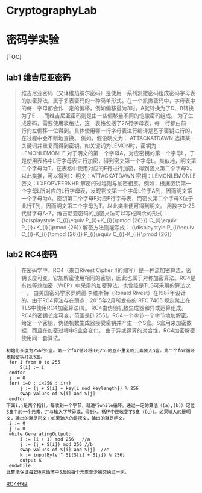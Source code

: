 # CryptographyLab
# 密码学实验

[TOC]

## lab1 维吉尼亚密码

>维吉尼亚密码（又译维热纳尔密码）是使用一系列凯撒密码组成密码字母表的加密算法，属于多表密码的一种简单形式。在一个凯撒密码中，字母表中的每一字母都会作一定的偏移，例如偏移量为3时，A就转换为了D、B转换为了E……而维吉尼亚密码则是由一些偏移量不同的恺撒密码组成。
为了生成密码，需要使用表格法。这一表格包括了26行字母表，每一行都由前一行向左偏移一位得到。具体使用哪一行字母表进行编译是基于密钥进行的，在过程中会不断地变换。
例如，假设明文为：
ATTACKATDAWN
选择某一关键词并重复而得到密钥，如关键词为LEMON时，密钥为：
LEMONLEMONLE
对于明文的第一个字母A，对应密钥的第一个字母L，于是使用表格中L行字母表进行加密，得到密文第一个字母L。类似地，明文第二个字母为T，在表格中使用对应的E行进行加密，得到密文第二个字母X。以此类推，可以得到：
明文：ATTACKATDAWN
密钥：LEMONLEMONLE
密文：LXFOPVEFRNHR
解密的过程则与加密相反。例如：根据密钥第一个字母L所对应的L行字母表，发现密文第一个字母L位于A列，因而明文第一个字母为A。密钥第二个字母E对应E行字母表，而密文第二个字母X位于此行T列，因而明文第二个字母为T。以此类推便可得到明文。
用数字0-25代替字母A-Z，维吉尼亚密码的加密文法可以写成同余的形式：
{\displaystyle C_{i}\equiv P_{i}+K_{i}{\pmod {26}}} C_{i}\equiv P_{i}+K_{i}{\pmod  {26}}
解密方法则能写成：
{\displaystyle P_{i}\equiv C_{i}-K_{i}{\pmod {26}}} P_{i}\equiv C_{i}-K_{i}{\pmod  {26}}

## lab2 RC4密码

>在密码学中，RC4（来自Rivest Cipher 4的缩写）是一种流加密算法，密钥长度可变。它加解密使用相同的密钥，因此也属于对称加密算法。RC4是有线等效加密（WEP）中采用的加密算法，也曾经是TLS可采用的算法之一。
由美国密码学家罗纳德·李维斯特（Ronald Rivest）在1987年设计的。由于RC4算法存在弱点，2015年2月所发布的 RFC 7465 规定禁止在TLS中使用RC4加密算法[1]。
RC4由伪随机数生成器和异或运算组成。RC4的密钥长度可变，范围是[1,255]。RC4一个字节一个字节地加解密。给定一个密钥，伪随机数生成器接受密钥并产生一个S盒。S盒用来加密数据，而且在加密过程中S盒会变化。
由于异或运算的对合性，RC4加密解密使用同一套算法。
```
初始化长度为256的S盒。第一个for循环将0到255的互不重复的元素装入S盒。第二个for循环根据密钥打乱S盒。
 for i from 0 to 255
     S[i] := i
 endfor
 j := 0
 for( i=0 ; i<256 ; i++)
     j := (j + S[i] + key[i mod keylength]) % 256
     swap values of S[i] and S[j]
 endfor
下面i,j是两个指针。每收到一个字节，就进行while循环。通过一定的算法（(a),(b)）定位S盒中的一个元素，并与输入字节异或，得到k。循环中还改变了S盒（(c)）。如果输入的是明文，输出的就是密文；如果输入的是密文，输出的就是明文。
 i := 0
 j := 0
 while GeneratingOutput:
     i := (i + 1) mod 256   //a
     j := (j + S[i]) mod 256 //b
     swap values of S[i] and S[j]  //c
     k := inputByte ^ S[(S[i] + S[j]) % 256]
     output K
 endwhile
此算法保证每256次循环中S盒的每个元素至少被交换过一次。
```
[RC4代码](https://github.com/IHaoMing/CryptographyLab/blob/master/lab2/RC4.cpp)
